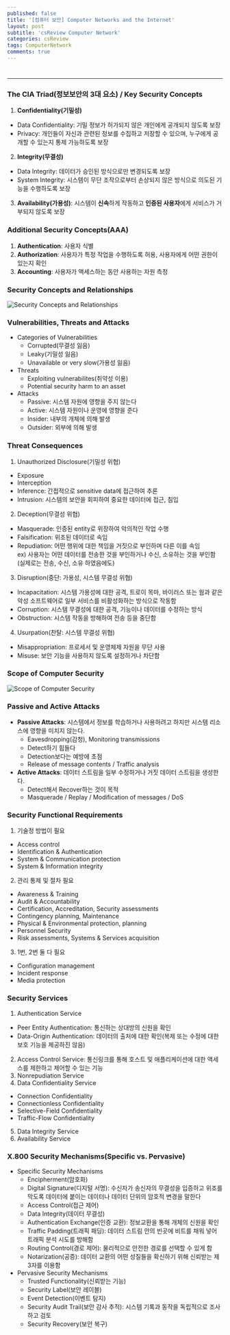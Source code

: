 ```yaml
---
published: false
title: '[컴퓨터 보안] Computer Networks and the Internet'
layout: post
subtitle: 'csReview Computer Network'
categories: csReview
tags: ComputerNetwork
comments: true
---
```


#

---
### The CIA Triad(정보보안의 3대 요소) / Key Security Concepts

1. **Confidentiality(기밀성)**
  + Data Confidentiality: 기밀 정보가 허가되지 않은 개인에게 공개되지 않도록 보장
  + Privacy: 개인들이 자신과 관련된 정보를 수집하고 저장할 수 있으며, 누구에게 공개할 수 있는지 통제 가능하도록 보장
2. **Integrity(무결성)**
  + Data Integrity: 데이터가 승인된 방식으로만 변경되도록 보장
  + System Integrity: 시스템이 무단 조작으로부터 손상되지 않은 방식으로 의도된 기능을 수행하도록 보장
3. **Availability(가용성)**: 시스템이 **신속**하게 작동하고 **인증된 사용자**에게 서비스가 거부되지 않도록 보장

### Additional Security Concepts(AAA)

1. **Authentication**: 사용자 식별
2. **Authorization**: 사용자가 특정 작업을 수행하도록 허용, 사용자에게 어떤 권한이 있는지 확인
3. **Accounting**: 사용자가 액세스하는 동안 사용하는 자원 측정

### Security Concepts and Relationships
![Security Concepts and Relationships](https://sundongkim-dev.github.io/assets/img/SecurityConceptsandRelationships.jpg)

### Vulnerabilities, Threats and Attacks
* Categories of Vulnerabilities
  + Corrupted(무결성 잃음)
  + Leaky(기밀성 잃음)
  + Unavailable or very slow(가용성 잃음)
* Threats
  + Exploiting vulnerabilites(취약성 이용)
  + Potential security harm to an asset
* Attacks
  + Passive: 시스템 자원에 영향을 주지 않는다
  + Active: 시스템 자원이나 운영에 영향을 준다
  + Insider: 내부의 개체에 의해 발생
  + Outsider: 외부에 의해 발생

### Threat Consequences
1. Unauthorized Disclosure(기밀성 위협)
  + Exposure
  + Interception
  + Inference: 간접적으로 sensitive data에 접근하여 추론
  + Intrusion: 시스템의 보안을 회피하여 중요한 데이터에 접근, 침입
2. Deception(무결성 위협)
  + Masquerade: 인증된 entity로 위장하여 악의적인 작업 수행
  + Falsification: 위조된 데이터로 속임
  + Repudiation: 어떤 행위에 대한 책임을 거짓으로 부인하며 다른 이를 속임  
  ex) 사용자는 어떤 데이터를 전송한 것을 부인하거나 수신, 소유하는 것을 부인함(실제로는 전송, 수신, 소유 하였음에도)
3. Disruption(중단: 가용성, 시스템 무결성 위협)
  + Incapacitation: 시스템 가용성에 대한 공격, 트로이 목마, 바이러스 또는 웜과 같은 악성 소프트웨어로 일부 서비스를 비활성화하는 방식으로 작동함
  + Corruption: 시스템 무결성에 대한 공격, 기능이나 데이터를 수정하는 방식
  + Obstruction: 시스템 작동을 방해하여 전송 등을 중단함
4. Usurpation(찬탈: 시스템 무결성 위협)
  + Misappropriation: 프로세서 및 운영체제 자원을 무단 사용
  + Misuse: 보안 기능을 사용하지 않도록 설정하거나 차단함

### Scope of Computer Security
![Scope of Computer Security](https://sundongkim-dev.github.io/assets/img/ScopeOfComputerSecurity.jpg)

### Passive and Active Attacks
* **Passive Attacks**: 시스템에서 정보를 학습하거나 사용하려고 하지만 시스템 리소스에 영향을 미치지 않는다.
  + Eavesdropping(감청), Monitoring transmissions
  + Detect하기 힘들다
  + Detection보다는 예방에 초점
  + Release of message contents / Traffic analysis
* **Active Attacks**: 데이터 스트림을 일부 수정하거나 거짓 데이터 스트림을 생성한다.
  + Detect해서 Recover하는 것이 목적
  +  Masquerade / Replay / Modification of messages / DoS

### Security Functional Requirements

1. 기술정 방법이 필요
  + Access control
  + Identification & Authentication
  + System & Communication protection
  + System & Information integrity
2. 관리 통제 및 절차 필요
  + Awareness & Training
  + Audit & Accountability
  + Certification, Accreditation, Security assessments
  + Contingency planning, Maintenance
  + Physical & Environmental protection, planning
  + Personnel Security
  + Risk assessments, Systems & Services acquisition
3. 1번, 2번 둘 다 필요
  + Configuration management
  + Incident response
  + Media protection

### Security Services

1. Authentication Service
  + Peer Entity Authentication: 통신하는 상대방의 신원을 확인
  + Data-Origin Authentication: 데이터의 출처에 대한 확인(복제 또는 수정에 대한 보호 기능을 제공하진 않음)
2. Access Control Service: 통신링크를 통해 호스트 및 애플리케이션에 대한 액세스를 제한하고 제어할 수 있는 기능
3. Nonrepudiation Service
4. Data Confidentiality Service
  + Connection Confidentiality
  + Connectionless Confidentiality
  + Selective-Field Confidentiality
  + Traffic-Flow Confidentiality
5. Data Integrity Service
6. Availability Service

### X.800 Security Mechanisms(Specific vs. Pervasive)
* Specific Security Mechanisms
  + Encipherment(암호화)
  + Digital Signature(디지털 서명): 수신자가 송신자의 무결성을 입증하고 위조를 막도록 데이터에 붙이는 데이터나 데이터 단위의 암호적 변경을 말한다
  + Access Control(접근 제어)
  + Data Integrity(데이터 무결성)
  + Authentication Exchange(인증 교환): 정보교환을 통해 개체의 신원을 확인
  + Traffic Padding(트래픽 패딩): 데이터 스트림 안의 빈곳에 비트를 채워 넣어 트래픽 분석 시도를 방해함
  + Routing Control(경로 제어): 물리적으로 안전한 경로를 선택할 수 있게 함
  + Notarization(공증): 데이터 교환의 어떤 성질들을 확신하기 위해 신뢰받는 제 3자를 이용함
* Pervasive Security Mechanisms
  + Trusted Functionality(신뢰받는 기능)
  + Security Label(보안 레이블)
  + Event Detection(이벤트 탐지)
  + Security Audit Trail(보안 감사 추적): 시스템 기록과 동작을 독립적으로 조사하고 검토
  + Security Recovery(보안 복구)
